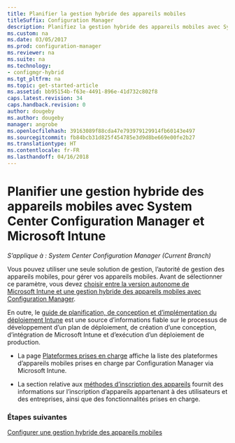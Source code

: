 ```yaml
---
title: Planifier la gestion hybride des appareils mobiles
titleSuffix: Configuration Manager
description: Planifiez la gestion hybride des appareils mobiles avec System Center Configuration Manager et Microsoft Intune.
ms.custom: na
ms.date: 03/05/2017
ms.prod: configuration-manager
ms.reviewer: na
ms.suite: na
ms.technology:
- configmgr-hybrid
ms.tgt_pltfrm: na
ms.topic: get-started-article
ms.assetid: bb95154b-f63e-4491-896e-41d732c802f8
caps.latest.revision: 34
caps.handback.revision: 0
author: dougeby
ms.author: dougeby
manager: angrobe
ms.openlocfilehash: 39163089f88cda47e793979129914fb60143e497
ms.sourcegitcommit: fb84bcb31d825f454785e3d9d8be669e00fe2b27
ms.translationtype: HT
ms.contentlocale: fr-FR
ms.lasthandoff: 04/16/2018
---
```

# <a name="plan-for-hybrid-mobile-device-management-mdm-with-system-center-configuration-manager-and-microsoft-intune"></a>Planifier une gestion hybride des appareils mobiles avec System Center Configuration Manager et Microsoft Intune

*S’applique à : System Center Configuration Manager (Current Branch)*

Vous pouvez utiliser une seule solution de gestion, l’autorité de gestion des appareils mobiles, pour gérer vos appareils mobiles. Avant de sélectionner ce paramètre, vous devez [choisir entre la version autonome de Microsoft Intune et une gestion hybride des appareils mobiles avec Configuration Manager](../understand/choose-between-standalone-intune-and-hybrid-mobile-device-management.md).

En outre, le [guide de planification, de conception et d’implémentation du déploiement Intune](https://docs.microsoft.com/intune/plan-design/introduction) est une source d’informations fiable sur le processus de développement d’un plan de déploiement, de création d’une conception, d’intégration de Microsoft Intune et d’exécution d’un déploiement de production.

- La page [Plateformes prises en charge](supported-device-platforms-for-hybrid.md) affiche la liste des plateformes d’appareils mobiles prises en charge par Configuration Manager via Microsoft Intune.

- La section relative aux [méthodes d’inscription des appareils](device-enrollment-methods.md) fournit des informations sur l’inscription d’appareils appartenant à des utilisateurs et des entreprises, ainsi que des fonctionnalités prises en charge.


### <a name="next-steps"></a>Étapes suivantes
 [Configurer une gestion hybride des appareils mobiles](../deploy-use/setup-hybrid-mdm.md)
